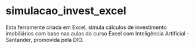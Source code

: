 # simulacao_invest_excel
Esta ferramente criada em Excel, simula cálculos de investimento imobiliários com base nas aulas do curso Excel com Inteligência Artificial - Santander, promovida pela DIO. 
